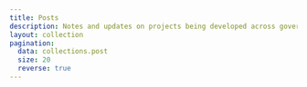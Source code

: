 ```yaml
---
title: Posts
description: Notes and updates on projects being developed across government teams
layout: collection
pagination:
  data: collections.post
  size: 20
  reverse: true
---
```

